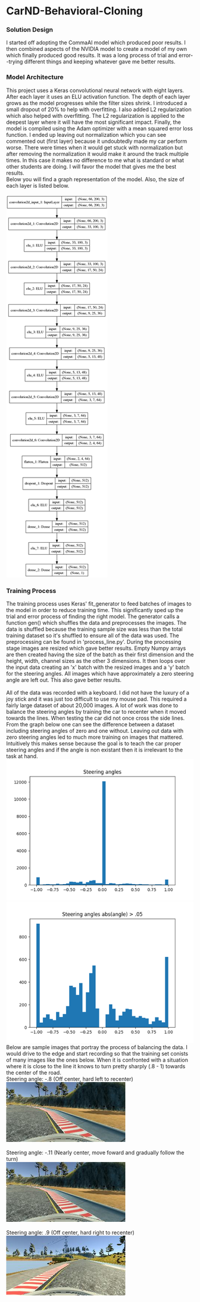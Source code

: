# CarND-Behavioral-Cloning

<h3>
        Solution Design
</h3>
<span>
I started off adopting the CommaAI model which produced poor results. I then combined aspects of the NVIDIA model to create a model of my own which finally produced good results. It was a long process of trial and error--trying different things and keeping whatever gave me better results.
</span>
<h3>
        Model Architecture
</h3>
<span>
This project uses a Keras convolutional neural network with eight layers. After each layer it uses an ELU activation function. The depth of each layer grows as the model progresses while the filter sizes shrink. I introduced a small dropout of 20% to help with overfitting. I also added L2 regularization which also helped with overfitting. The L2 regularization is applied to the deepest layer where it will have the most significant impact. Finally, the model is compiled using the Adam optimizer with a mean squared error loss function. I ended up leaving out normalization which you can see commented out (first layer) because it undoubtedly made my car perform worse. There were times when it would get stuck with normalization but after removing the normalization it would make it around the track multiple times. In this case it makes no difference to me what is standard or what other students are doing. I will favor the model that gives me the best results.
</span>
<br>
<span>Below you will find a graph representation of the model. Also, the size of each layer is listed below.</span>
<br><br>
<img src="model.png">

<h3>Training Process</h3>
<span>
The training process uses Keras' fit_generator to feed batches of images to the model in order to reduce training time. This significantly sped up the trial and error process of finding the right model. The generator calls a function gen() which shuffles the data and preprocesses the images. The data is shuffled because the training sample size was less than the total training dataset so it's shuffled to ensure all of the data was used. The preprocessing can be found in 'process_line.py'. During the processing stage images are resized which gave better results. Empty Numpy arrays are then created having the size of the batch as their first dimension and the height, width, channel sizes as the other 3 dimensions. It then loops over the input data creating an 'x' batch with the resized images and a 'y' batch for the steering angles. All images which have approximately a zero steering angle are left out. This also gave better results.
</span>
<br><br>
<span>All of the data was recorded with a keyboard. I did not have the luxury of a joy stick and it was just too difficult to use my mouse pad. This required a fairly large dataset of about 20,000 images. A lot of work was done to balance the steering angles by training the car to recenter when it moved towards the lines. When testing the car did not once cross the side lines. </span>
<br>
<span>From the graph below one can see the difference between a dataset including steering angles of zero and one without. Leaving out data with zero steering angles led to much more training on images that mattered. Intuitively this makes sense because the goal is to teach the car proper steering angles and if the angle is non existant then it is irrelevant to the task at hand. </span>
<br>
<img src="steering_angles.png">
<img src="steering_angles_no_zero.png">
<br>
<span>Below are sample images that portray the process of balancing the data. I would drive to the edge and start recording so that the training set conists of many images like the ones below. When it is confronted with a situation where it is close to the line it knows to turn pretty sharply (.8 - 1) towards the center of the road. </span>
<br>
<span>Steering angle: -.8 (Off center, hard left to recenter)</span><br>
<img src="negpoint8.jpg"><br><br>
<span>Steering angle: -.11 (Nearly center, move foward and gradually follow the turn)</span><br>
<img src="negpoint8.jpg"><br><br>
<span>Steering angle: .9 (Off center, hard right to recenter)</span><br>
<img src="point9.jpg"><br><br>
